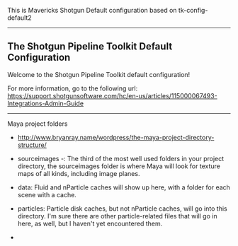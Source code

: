 This is Mavericks Shotgun Default configuration
based on tk-config-default2


-------------------------------------------------------------------------
The Shotgun Pipeline Toolkit Default Configuration
-------------------------------------------------------------------------

Welcome to the Shotgun Pipeline Toolkit default configuration!

For more information, go to the following url:
https://support.shotgunsoftware.com/hc/en-us/articles/115000067493-Integrations-Admin-Guide

-------------------------------------------------------------------------

Maya project folders
- http://www.bryanray.name/wordpress/the-maya-project-directory-structure/

- sourceimages -: The third of the most well used folders in your project
  directory, the sourceimages folder is where Maya will look for texture
  maps of all kinds, including image planes.
- data: Fluid and nParticle caches will show up here, with a folder for
  each scene with a cache.
- particles: Particle disk caches, but not nParticle caches, will go into
  this directory. I'm sure there are other particle-related files that
  will go in here, as well, but I haven't yet encountered them.
- 
